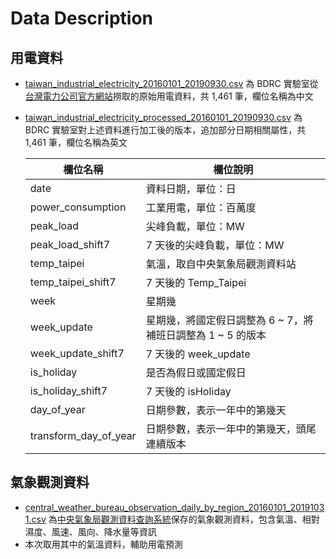 # Data Description

## 用電資料

- [taiwan_industrial_electricity_20160101_20190930.csv](taiwan_industrial_electricity_20160101_20190930.csv) 為 BDRC 實驗室從[台灣電力公司官方網站](https://www.taipower.com.tw/tc/page.aspx?mid=96)撈取的原始用電資料，共 1,461 筆，欄位名稱為中文
- [taiwan_industrial_electricity_processed_20160101_20190930.csv](taiwan_industrial_electricity_processed_20160101_20190930.csv) 為 BDRC 實驗室對上述資料進行加工後的版本，追加部分日期相關屬性，共 1,461 筆，欄位名稱為英文

  | 欄位名稱              | 欄位說明                                                    |
  | --------------------- | ----------------------------------------------------------- |
  | date                  | 資料日期，單位：日                                          |
  | power_consumption     | 工業用電，單位：百萬度                                      |
  | peak_load             | 尖峰負載，單位：MW                                          |
  | peak_load_shift7      | 7 天後的尖峰負載，單位：MW                                  |
  | temp_taipei           | 氣溫，取自中央氣象局觀測資料站                              |
  | temp_taipei_shift7    | 7 天後的 Temp_Taipei                                        |
  | week                  | 星期幾                                                      |
  | week_update           | 星期幾，將國定假日調整為 6 ~ 7，將補班日調整為 1 ~ 5 的版本 |
  | week_update_shift7    | 7 天後的 week_update                                        |
  | is_holiday            | 是否為假日或國定假日                                        |
  | is_holiday_shift7     | 7 天後的 isHoliday                                          |
  | day_of_year           | 日期參數，表示一年中的第幾天                                |
  | transform_day_of_year | 日期參數，表示一年中的第幾天，頭尾連續版本                  |

## 氣象觀測資料

- [central_weather_bureau_observation_daily_by_region_20160101_20191031.csv](central_weather_bureau_observation_daily_by_region_20160101_20191031.csv) 為[中央氣象局觀測資料查詢系統](https://e-service.cwb.gov.tw/HistoryDataQuery/)保存的氣象觀測資料，包含氣溫、相對濕度、風速、風向、降水量等資訊
- 本次取用其中的氣溫資料，輔助用電預測
